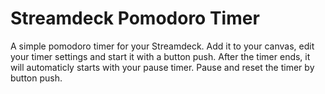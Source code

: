 # Streamdeck Pomodoro Timer

A simple pomodoro timer for your Streamdeck. Add it to your canvas, edit your timer settings and start it with a button push. After the timer ends, it will automaticly starts with your pause timer. Pause and reset the timer by button push.
